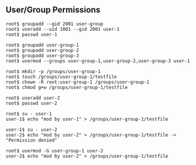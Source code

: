 
User/Group Permissions
-----------------

    root$ groupadd --gid 2001 user-group    
    root$ useradd --uid 1001 --gid 2001 user-1
    root$ passwd user-1

    root$ groupadd user-group-1
    root$ groupadd user-group-2
    root$ groupadd user-group-3
    root$ usermod --groups user-group-1,user-group-2,user-group-3 user-1

    root$ mkdir -p /groups/user-group-1
    root$ touch /groups/user-group-1/testfile
    root$ chown -R root:user-group-1 /groups/user-group-1
    root$ chmod g+w /groups/user-group-1/testfile

    root$ useradd user-2
    root$ passwd user-2

    root$ su - user-1
    user-1$ echo "mod by user-1" > /groups/user-group-1/testfile

    user-1$ su - user-2
    user-2$ echo "mod by user-2" > /groups/user-group-1/testfile -> "Permission denied"

    root$ usermod -G user-group-1 user-2
    user-2$ echo "mod by user-2" > /groups/user-group-1/testfile
